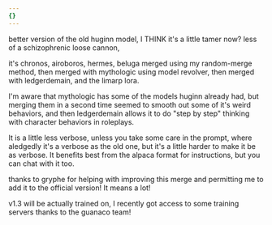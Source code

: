 ```yaml
---
{}
---
```

better version of the old huginn model, I THINK it's a little tamer now? less of a schizophrenic loose cannon,


it's chronos, airoboros, hermes, beluga merged using my random-merge method, then merged with mythologic using model revolver, then merged with ledgerdemain, and the limarp lora.


I'm aware that mythologic  has some of the models huginn already had, but merging them in a second time seemed to smooth out some of it's weird behaviors, and then ledgerdemain allows it to do "step by step" thinking with character behaviors in roleplays.

It is a little less verbose, unless you take some care in the prompt, where aledgedly it's a verbose as the old one, but it's a little harder to make it be as verbose.
It benefits best from the alpaca format for instructions, but you can chat with it too.

thanks to gryphe for helping with improving this merge and permitting me to add it to the official version! It means a lot!


v1.3 will be actually trained on, I recently got access to some training servers thanks to the guanaco team!